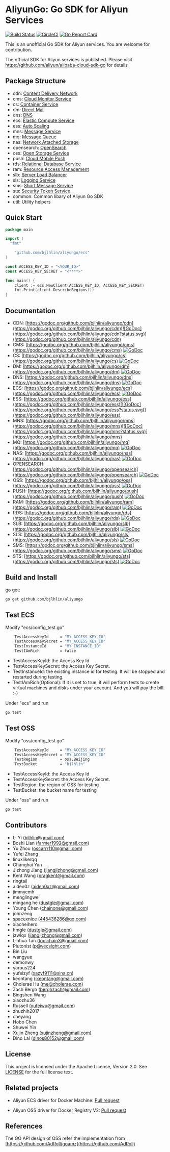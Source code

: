 # AliyunGo: Go SDK for Aliyun Services

[![Build Status](https://travis-ci.org/bjlhlin/aliyungo.svg?branch=master)](https://travis-ci.org/bjlhlin/aliyungo) [![CircleCI](https://circleci.com/gh/bjlhlin/aliyungo.svg?style=svg)](https://circleci.com/gh/bjlhlin/aliyungo) [![Go Report Card](https://goreportcard.com/badge/github.com/bjlhlin/aliyungo)](https://goreportcard.com/report/github.com/bjlhlin/aliyungo)

This is an unofficial Go SDK for Aliyun services. You are welcome for contribution.

The official SDK for Aliyun services is published. Please visit https://github.com/aliyun/alibaba-cloud-sdk-go for details

## Package Structure

* cdn: [Content Delivery Network](https://help.aliyun.com/document_detail/27101.html)
* cms: [Cloud Monitor Service](https://help.aliyun.com/document_detail/28615.html)
* cs: [Container Service](https://help.aliyun.com/product/25972.html)
* dm: [Direct Mail](https://help.aliyun.com/document_detail/29414.html)
* dns: [DNS](https://help.aliyun.com/document_detail/dns/api-reference/summary.html)
* ecs: [Elastic Compute Service](https://help.aliyun.com/document_detail/ecs/open-api/summary.html)
* ess: [Auto Scaling](https://help.aliyun.com/document_detail/25857.html)
* mns: [Message Service](https://help.aliyun.com/document_detail/27414.html)
* mq: [Message Queue](https://help.aliyun.com/document_detail/29532.html)
* nas: [Network Attached Storage](https://help.aliyun.com/document_detail/27518.html)
* opensearch: [OpenSearch](https://help.aliyun.com/document_detail/29118.html)
* oss: [Open Storage Service](https://help.aliyun.com/document_detail/oss/api-reference/abstract.html)
* push: [Cloud Mobile Push](https://help.aliyun.com/document_detail/30049.html)
* rds: [Relational Database Service](https://help.aliyun.com/document_detail/26226.html)
* ram: [Resource Access Management](https://help.aliyun.com/document_detail/ram/ram-api-reference/intro/intro.html)
* slb: [Server Load Balancer](https://help.aliyun.com/document_detail/slb/api-reference/brief-introduction.html)
* sls: [Logging Service](https://help.aliyun.com/document_detail/sls/api/overview.html)
* sms: [Short Message Service](https://help.aliyun.com/product/44282.html)
* sts: [Security Token Service](https://help.aliyun.com/document_detail/28756.html)
* common: Common libary of Aliyun Go SDK
* util: Utility helpers

## Quick Start

```go
package main

import (
  "fmt"

	"github.com/bjlhlin/aliyungo/ecs"
)

const ACCESS_KEY_ID = "<YOUR_ID>"
const ACCESS_KEY_SECRET = "<****>"

func main() {
	client := ecs.NewClient(ACCESS_KEY_ID, ACCESS_KEY_SECRET)
	fmt.Print(client.DescribeRegions())
}

```

## Documentation

  * CDN: [https://godoc.org/github.com/bjlhlin/aliyungo/cdn](https://godoc.org/github.com/bjlhlin/aliyungo/cdn)[![GoDoc](https://godoc.org/github.com/bjlhlin/aliyungo/cdn?status.svg)](https://godoc.org/github.com/bjlhlin/aliyungo/cdn)
  * CMS: [https://godoc.org/github.com/bjlhlin/aliyungo/cms](https://godoc.org/github.com/bjlhlin/aliyungo/cms) [![GoDoc](https://godoc.org/github.com/bjlhlin/aliyungo/cms?status.svg)](https://godoc.org/github.com/bjlhlin/aliyungo/cms)
  * CS: [https://godoc.org/github.com/bjlhlin/aliyungo/cs](https://godoc.org/github.com/bjlhlin/aliyungo/cs) [![GoDoc](https://godoc.org/github.com/bjlhlin/aliyungo/cs?status.svg)](https://godoc.org/github.com/bjlhlin/aliyungo/cs)
  * DM: [https://godoc.org/github.com/bjlhlin/aliyungo/dm](https://godoc.org/github.com/bjlhlin/aliyungo/dm) [![GoDoc](https://godoc.org/github.com/bjlhlin/aliyungo/dm?status.svg)](https://godoc.org/github.com/bjlhlin/aliyungo/dm)
  * DNS: [https://godoc.org/github.com/bjlhlin/aliyungo/dns](https://godoc.org/github.com/bjlhlin/aliyungo/dns) [![GoDoc](https://godoc.org/github.com/bjlhlin/aliyungo/dns?status.svg)](https://godoc.org/github.com/bjlhlin/aliyungo/dns)
  * ECS: [https://godoc.org/github.com/bjlhlin/aliyungo/ecs](https://godoc.org/github.com/bjlhlin/aliyungo/ecs) [![GoDoc](https://godoc.org/github.com/bjlhlin/aliyungo/ecs?status.svg)](https://godoc.org/github.com/bjlhlin/aliyungo/ecs)
  * ESS: [https://godoc.org/github.com/bjlhlin/aliyungo/ess](https://godoc.org/github.com/bjlhlin/aliyungo/ess)[![GoDoc](https://godoc.org/github.com/bjlhlin/aliyungo/ess?status.svg)](https://godoc.org/github.com/bjlhlin/aliyungo/ess)
  * MNS: [https://godoc.org/github.com/bjlhlin/aliyungo/mns](https://godoc.org/github.com/bjlhlin/aliyungo/mns)[![GoDoc](https://godoc.org/github.com/bjlhlin/aliyungo/mns?status.svg)](https://godoc.org/github.com/bjlhlin/aliyungo/mns)
  * MQ: [https://godoc.org/github.com/bjlhlin/aliyungo/mq](https://godoc.org/github.com/bjlhlin/aliyungo/mq) [![GoDoc](https://godoc.org/github.com/bjlhlin/aliyungo/mq?status.svg)](https://godoc.org/github.com/bjlhlin/aliyungo/mq)
  * NAS: [https://godoc.org/github.com/bjlhlin/aliyungo/nas](https://godoc.org/github.com/bjlhlin/aliyungo/nas) [![GoDoc](https://godoc.org/github.com/bjlhlin/aliyungo/nas?status.svg)](https://godoc.org/github.com/bjlhlin/aliyungo/nas)
  * OPENSEARCH: [https://godoc.org/github.com/bjlhlin/aliyungo/opensearch](https://godoc.org/github.com/bjlhlin/aliyungo/opensearch) [![GoDoc](https://godoc.org/github.com/bjlhlin/aliyungo/opensearch?status.svg)](https://godoc.org/github.com/bjlhlin/aliyungo/opensearch)
  * OSS: [https://godoc.org/github.com/bjlhlin/aliyungo/oss](https://godoc.org/github.com/bjlhlin/aliyungo/oss) [![GoDoc](https://godoc.org/github.com/bjlhlin/aliyungo/oss?status.svg)](https://godoc.org/github.com/bjlhlin/aliyungo/oss)
  * PUSH: [https://godoc.org/github.com/bjlhlin/aliyungo/push](https://godoc.org/github.com/bjlhlin/aliyungo/push) [![GoDoc](https://godoc.org/github.com/bjlhlin/aliyungo/push?status.svg)](https://godoc.org/github.com/bjlhlin/aliyungo/push)
  * RAM: [https://godoc.org/github.com/bjlhlin/aliyungo/ram](https://godoc.org/github.com/bjlhlin/aliyungo/ram) [![GoDoc](https://godoc.org/github.com/bjlhlin/aliyungo/ram?status.svg)](https://godoc.org/github.com/bjlhlin/aliyungo/ram)
  * RDS: [https://godoc.org/github.com/bjlhlin/aliyungo/rds](https://godoc.org/github.com/bjlhlin/aliyungo/rds) [![GoDoc](https://godoc.org/github.com/bjlhlin/aliyungo/rds?status.svg)](https://godoc.org/github.com/bjlhlin/aliyungo/rds)
  * SLB: [https://godoc.org/github.com/bjlhlin/aliyungo/slb](https://godoc.org/github.com/bjlhlin/aliyungo/slb) [![GoDoc](https://godoc.org/github.com/bjlhlin/aliyungo/slb?status.svg)](https://godoc.org/github.com/bjlhlin/aliyungo/slb)
  * SLS: [https://godoc.org/github.com/bjlhlin/aliyungo/sls](https://godoc.org/github.com/bjlhlin/aliyungo/sls) [![GoDoc](https://godoc.org/github.com/bjlhlin/aliyungo/sls?status.svg)](https://godoc.org/github.com/bjlhlin/aliyungo/sls)
  * SMS: [https://godoc.org/github.com/bjlhlin/aliyungo/sms](https://godoc.org/github.com/bjlhlin/aliyungo/sms) [![GoDoc](https://godoc.org/github.com/bjlhlin/aliyungo/sms?status.svg)](https://godoc.org/github.com/bjlhlin/aliyungo/sms)
  * STS: [https://godoc.org/github.com/bjlhlin/aliyungo/sts](https://godoc.org/github.com/bjlhlin/aliyungo/sts) [![GoDoc](https://godoc.org/github.com/bjlhlin/aliyungo/sts?status.svg)](https://godoc.org/github.com/bjlhlin/aliyungo/sts)

## Build and Install

go get:

```sh
go get github.com/bjlhlin/aliyungo
```

## Test ECS

Modify "ecs/config_test.go"

```sh
	TestAccessKeyId     = "MY_ACCESS_KEY_ID"
	TestAccessKeySecret = "MY_ACCESS_KEY_ID"
	TestInstanceId      = "MY_INSTANCE_ID"
	TestIAmRich         = false
```

* TestAccessKeyId: the Access Key Id
* TestAccessKeySecret: the Access Key Secret.
* TestInstanceId: the existing instance id for testing. It will be stopped and restarted during testing.
* TestIAmRich(Optional): If it is set to true, it will perform tests to create virtual machines and disks under your account. And you will pay the bill. :-)

Under "ecs" and run

```sh
go test
```

## Test OSS

Modify "oss/config_test.go"

```sh
	TestAccessKeyId     = "MY_ACCESS_KEY_ID"
	TestAccessKeySecret = "MY_ACCESS_KEY_ID"
	TestRegion          = oss.Beijing
	TestBucket          = "bjlhlin"
```

* TestAccessKeyId: the Access Key Id
* TestAccessKeySecret: the Access Key Secret.
* TestRegion: the region of OSS for testing
* TestBucket: the bucket name for testing

Under "oss" and run

```sh
go test
```

## Contributors

  * Li Yi (bjlhlin@gmail.com)
  * Boshi Lian (farmer1992@gmail.com)
  * Yu Zhou (oscarrr110@gmail.com)
  * Yufei Zhang
  * linuxlikerqq
  * Changhai Yan
  * Jizhong Jiang (jiangjizhong@gmail.com)
  * Kent Wang (pragkent@gmail.com)
  * ringtail
  * aiden0z (aiden0xz@gmail.com)
  * jimmycmh
  * menglingwei
  * mingang.he (dustgle@gmail.com)
  * Young Chen (chainone@gmail.com)
  * johnzeng
  * spacexnice (445436286@qq.com)
  * xiaoheihero
  * hmgle (dustgle@gmail.com)
  * jzwlqx (jiangjizhong@gmail.com)
  * Linhua Tan (toolchainX@gmail.com)
  * Plutonist (p@vecsight.com)
  * Bin Liu
  * wangyue
  * demonwy
  * yarous224
  * yufeizyf (xazyf9111@sina.cn)
  * keontang (ikeontang@gmail.com)
  * Cholerae Hu (me@cholerae.com)
  * Zach Bergh (berghzach@gmail.com)
  * Bingshen Wang
  * xiaozhu36
  * Russell (yufeiwu@gmail.com)
  * zhuzhih2017
  * cheyang
  * Hobo Chen
  * Shuwei Yin
  * Xujin Zheng (xujinzheng@gmail.com)
  * Dino Lai (dinos80152@gmail.com)

## License

This project is licensed under the Apache License, Version 2.0. See [LICENSE](https://github.com/bjlhlin/aliyungo/blob/master/LICENSE.txt) for the full license text.

## Related projects

  * Aliyun ECS driver for Docker Machine: [Pull request](https://github.com/docker/machine/pull/1182)

  * Aliyun OSS driver for Docker Registry V2: [Pull request](https://github.com/docker/distribution/pull/514)

## References

The GO API design of OSS refer the implementation from [https://github.com/AdRoll/goamz](https://github.com/AdRoll)
